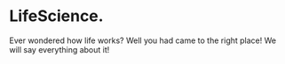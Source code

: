 # LifeScience.
Ever wondered how life works? Well you had came to the right place! We will say everything about it!
